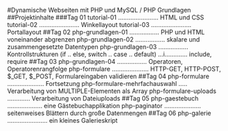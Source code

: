 #Dynamische Webseiten mit PHP und MySQL / PHP Grundlagen
##Projektinhalte
###Tag 01
	tutorial-01	....................... HTML und CSS 
	tutorial-02 ....................... Winkellayout
	tutorial-03 ....................... Portallayout
##Tag 02
	php-grundlagen-01 ................. PHP und HTML voneinander abgrenzen
	php-grundlagen-02 ................. skalare und zusammengesetzte Datentypen
	php-grundlagen-03 ................. Kontrollstrukturen (if .. else, switch .. case .. default)
					  ...i............. include, require
##Tag 03
	php-grundlagen-04 ................. Operatoren, Operatorenrangfolge
	php-formulare ..................... HTTP-GET, HTTP-POST, $_GET, $_POST, Formulareingaben validieren
##Tag 04
	php-formulare ..................... Fortsetzung
	php-formulare-mehrfachauswahl ..... Verarbeitung von MULTIPLE-Elementen als Array
	php-formulare-uploads ............. Verarbeitung von Dateiuploads
##Tag 05
	php-gaestebuch .................... eine Gästebuchapplikation
	php-paginator ..................... seitenweises Blättern durch große Datenmengen
##Tag 06
	php-galerie ....................... ein kleines Galerieskript
